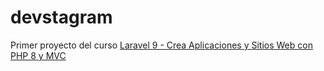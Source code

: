 # devstagram

Primer proyecto del curso [Laravel 9 - Crea Aplicaciones y Sitios Web con PHP 8 y MVC](https://www.udemy.com/course/curso-laravel-crea-aplicaciones-y-sitios-web-con-php-y-mvc/)
